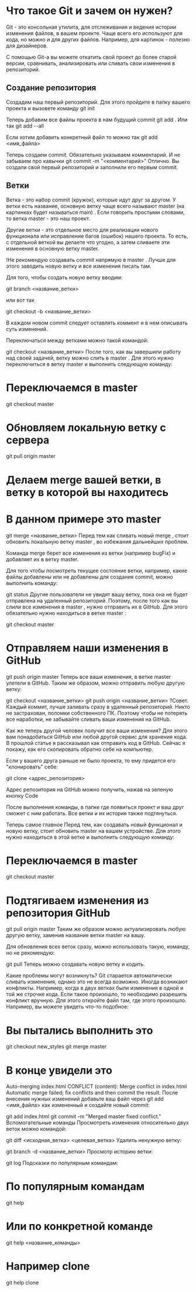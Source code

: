 
# Что такое Git и зачем он нужен?

Git - это консольная утилита, для отслеживания и ведения истории изменения файлов, в вашем проекте. Чаще всего его используют для кода, но можно и для других файлов. Например, для картинок - полезно для дизайнеров.

С помощью Git-a вы можете откатить свой проект до более старой версии, сравнивать, анализировать или сливать свои изменения в репозиторий.

## Создание репозитория

Создадим наш первый репозиторий. Для этого пройдите в папку вашего проекта и вызовете команду
git init

Теперь добавим все файлы проекта в нам будущий commit
git add .
Или так
git add --all

Если хотим добавить конкретный файл то можно так
git add <имя_файла> 

Теперь создаем commit. Обязательно указываем комментарий.
И не забываем про кавычки
git commit -m "<комментарий>"
Отлично. Вы создали свой первый репозиторий и заполнили его первым commit.

## Ветки
 Ветка - это набор commit (кружок), которые идут друг за другом. У ветки есть название, основную ветку чаще всего называют master (на картинках будет называться main) . Если говорить простыми словами, то ветка master - это наш проект.

Другие ветки - это отдельное место для реализации нового функционала или исправление багов (ошибок) нашего проекта. То есть, с отдельной веткой вы делаете что угодно, а затем сливаете эти изменения в основную ветку master.

!Не рекомендую создавать commit напрямую в master . Лучше для этого заводить новую ветку и все изменения писать там.

Для того, чтобы создать новую ветку вводим:

git branch <название_ветки>

или вот так

git checkout -b <название_ветки>


В каждом новом commit следует оставлять коммент и в нем описывать суть изменений.

Переключаться между ветками можно такой командой:

git checkout <название_ветки>
После того, как вы завершили работу над своей задачей, ветку можно слить в master . Для этого нужно переключиться в ветку master и выполнить следующую команду:

# Переключаемся в master
git checkout master
# Обновляем локальную ветку с сервера
git pull origin master

# Делаем merge вашей ветки, в ветку в которой вы находитесь
# В данном примере это master
git merge <название_ветки>
Перед тем как сливать новый merge , стоит обновить локальную ветку master , во избежания дальнейших проблем.

Команда merge берет все изменения из ветки (например bugFix) и добавляет их в ветку master.

Для того чтобы посмотреть текущее состояние ветки, например, какие файлы добавлены или не добавлены для создания commit, можно выполнить команду:

git status
Другие пользователи не увидят вашу ветку, пока она не будет отправлена на удаленный репозиторий. Поэтому, после того как вы слили все изменения в master , нужно отправить их в GitHub. Для этого обязательно нужно находиться в ветке master :

git checkout master

# Отправляем наши изменения в GitHub
git push origin master
Теперь все ваши изменения, в ветке master улетели в GitHub. Таким же образом, можно отправить любую другую ветку:

git checkout <название_ветки>
git push origin <название_ветки>
?Совет. Каждый коммит, лучше заливать сразу в удаленный репозиторий. Никто не застрахован, поломки собственного ПК. Поэтому чтобы не потерять все наработки, не забывайте сливать ваши изменения на GitHub.

Как же теперь другой человек получит все ваши изменения?
Для этого вам понадобиться GitHub или любой другой сервис для хранения кода. В прошлой статье я рассказывал как отправить код в GitHub. Сейчас я покажу, как его скопировать обратно себе на компьютер.

Если у вашего друга раньше не было проекта, то ему придется его "клонировать" себе:

git clone <адрес_репозитория>

Адрес репозитория на GitHub можно получить, нажав на зеленую кнопку Code

После выполнения команды, в папке где появиться проект и ваш друг сможет с ним работать. Все ветки и их история также подтянуться.

Теперь самое главное
Перед тем, как создавать новый функционал и новую ветку, стоит обновить master на вашем устройстве. Для этого нужно находиться в этой ветке и выполнить следующую команду:

# Переключаемся в master
git checkout master

# Подтягиваем изменения из репозитория GitHub
git pull origin master
Таким же образом можно актуализировать любую другую ветку, заменив название ветки master на вашу.

Для обновления всех веток сразу, можно использовать такую, команду, но не рекомендую:

git pull
Теперь можно создавать новую ветку и кодить.

Какие проблемы могут возникнуть?
Git старается автоматически сливать изменения, однако это не всегда возможно. Иногда возникают конфликты. Например, когда в двух ветках были изменения в одной и той же строчке кода. Если такое произошло, то необходимо разрешить конфликт вручную. Для этого откройте файл там, где этого произошло. Например, вы можете увидеть что-то подобное:

# Вы пытались выполнить это
git checkout new_styles
git merge master

# В конце увидели это
Auto-merging index.html
CONFLICT (content): Merge conflict in index.html
Automatic merge failed; fix conflicts and then commit the result.
После внесения нужных изменений добавьте ваш файл через git add <имя_файла> как измененный и создайте новый commit:

git add index.html
git commit -m "Merged master fixed conflict."
Вспомогательные команды
Просмотреть изменения относительно двух веток можно командой:

git diff <исходная_ветка> <целевая_ветка>
Удалить ненужную ветку:

git branch -d <название_ветки>
Просмотр историю ветки:

git log
Подсказки по популярным командам:

# По популярным командам
git help

# Или по конкретной команде
git help <название_команды>

# Например clone
git help clone



